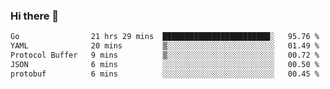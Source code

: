 ### Hi there 👋

<!--
**yeya24/yeya24** is a ✨ _special_ ✨ repository because its `README.md` (this file) appears on your GitHub profile.

Here are some ideas to get you started:

- 🔭 I’m currently working on ...
- 🌱 I’m currently learning ...
- 👯 I’m looking to collaborate on ...
- 🤔 I’m looking for help with ...
- 💬 Ask me about ...
- 📫 How to reach me: ...
- 😄 Pronouns: ...
- ⚡ Fun fact: ...
-->

<!--START_SECTION:waka-->

```txt
Go                21 hrs 29 mins  ████████████████████████░   95.76 %
YAML              20 mins         ▒░░░░░░░░░░░░░░░░░░░░░░░░   01.49 %
Protocol Buffer   9 mins          ▒░░░░░░░░░░░░░░░░░░░░░░░░   00.72 %
JSON              6 mins          ░░░░░░░░░░░░░░░░░░░░░░░░░   00.50 %
protobuf          6 mins          ░░░░░░░░░░░░░░░░░░░░░░░░░   00.45 %
```

<!--END_SECTION:waka-->
